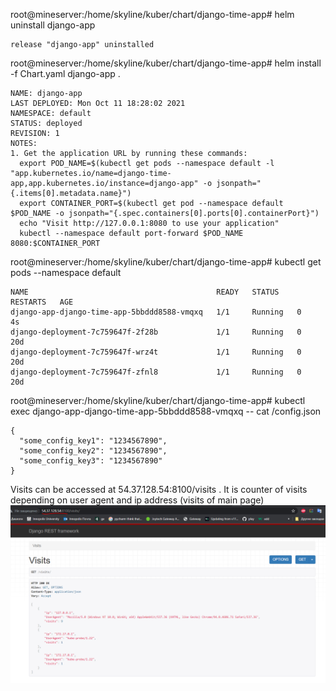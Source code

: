 root@mineserver:/home/skyline/kuber/chart/django-time-app# helm uninstall django-app
```
release "django-app" uninstalled
```
root@mineserver:/home/skyline/kuber/chart/django-time-app# helm install -f Chart.yaml django-app .
```
NAME: django-app
LAST DEPLOYED: Mon Oct 11 18:28:02 2021
NAMESPACE: default
STATUS: deployed
REVISION: 1
NOTES:
1. Get the application URL by running these commands:
  export POD_NAME=$(kubectl get pods --namespace default -l "app.kubernetes.io/name=django-time-app,app.kubernetes.io/instance=django-app" -o jsonpath="{.items[0].metadata.name}")
  export CONTAINER_PORT=$(kubectl get pod --namespace default $POD_NAME -o jsonpath="{.spec.containers[0].ports[0].containerPort}")
  echo "Visit http://127.0.0.1:8080 to use your application"
  kubectl --namespace default port-forward $POD_NAME 8080:$CONTAINER_PORT
```
root@mineserver:/home/skyline/kuber/chart/django-time-app# kubectl get pods --namespace default
```
NAME                                          READY   STATUS    RESTARTS   AGE
django-app-django-time-app-5bbddd8588-vmqxq   1/1     Running   0          4s
django-deployment-7c759647f-2f28b             1/1     Running   0          20d
django-deployment-7c759647f-wrz4t             1/1     Running   0          20d
django-deployment-7c759647f-zfnl8             1/1     Running   0          20d
```
root@mineserver:/home/skyline/kuber/chart/django-time-app# kubectl exec django-app-django-time-app-5bbddd8588-vmqxq -- cat /config.json
```
{
  "some_config_key1": "1234567890",
  "some_config_key2": "1234567890",
  "some_config_key3": "1234567890"
}
```

Visits can be accessed at 54.37.128.54:8100/visits . It is counter of visits depending on user agent and ip address (visits of main page)
![Grafana logs](./new-app-functions.png?raw=true "Grafana logs")